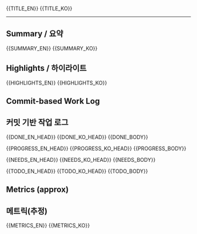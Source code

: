 {{TITLE_EN}}
{{TITLE_KO}}

---

## Summary / 요약
{{SUMMARY_EN}}
{{SUMMARY_KO}}

## Highlights / 하이라이트
{{HIGHLIGHTS_EN}}
{{HIGHLIGHTS_KO}}

## Commit-based Work Log
## 커밋 기반 작업 로그

{{DONE_EN_HEAD}}
{{DONE_KO_HEAD}}
{{DONE_BODY}}

{{PROGRESS_EN_HEAD}}
{{PROGRESS_KO_HEAD}}
{{PROGRESS_BODY}}

{{NEEDS_EN_HEAD}}
{{NEEDS_KO_HEAD}}
{{NEEDS_BODY}}

{{TODO_EN_HEAD}}
{{TODO_KO_HEAD}}
{{TODO_BODY}}

## Metrics (approx)
## 메트릭(추정)
{{METRICS_EN}}
{{METRICS_KO}}
